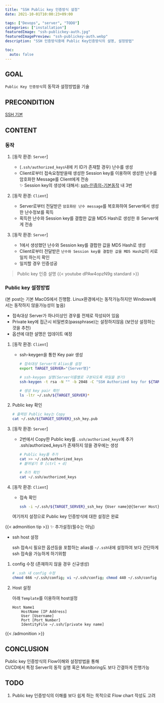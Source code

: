 ```yaml
---
title: "SSH Public key 인증방식 설정"
date: 2021-10-01T10:00:23+09:00

tags: ["Devops", "server", "TODO"]
categories: ["installation"]
featuredImage: "ssh-publickey-auth.jpg"
featuredImagePreview: "ssh-publickey-auth.webp"
description: "SSH 인증방식중에 Public Key인증방식의 설명, 설정방법"

toc:
  auto: false
---
```


<!--more-->

## GOAL

`Public Key 인증방식`의 동작과 설정방법을 기술

## PRECONDITION

[SSH 기본](../ssh-auth-basic/)

## CONTENT

### 동작

1. [동작 환경: `Server`]

   - (`.ssh/authorized_keys`내에 키 ID가 존재할 경우) 난수를 생성
   - Client로부터 접속요청받을때 생성한 Session key를 이용하여 생성한 난수를 암호화한 Message를 Client에게 전송 \
     ✨ Session key의 생성에 대해서: [ssh-인증의-기본동작](../ssh-auth-basic#ssh-인증의-기본동작) 내 3번

2. [동작 환경: `Client`]

   - Server로부터 전달받은 `암호화된 난수 message`를 복호화하여 Server에서 생성한 난수정보를 획득
   - 획득한 난수와 Session key를 결합한 값을 MD5 Hash로 생성한 후 Server에게 전송

3. [동작 환경: `Server`]

   - 1에서 생성했던 난수와 Session key를 결합한 값을 MD5 Hash로 생성
   - Client로부터 전달받은 `난수와 Session key를 결합한 값을 MD5 Hash값`이 서로 일치 하는지 확인
   - 일치할 경우 인증성공

> Public key 인증 설명
> {{< youtube dPAw4opzN9g standard >}}

### Public key 설정방법

(본 post는 기본 MacOS에서 진행함. Linux환경에서는 동작가능하지만 Windows에서는 동작하지 않을가능성이 높음)

- 접속대상 Server가 하나이상인 경우를 전제로 작성되어 있음
- Private key에 접근시 비밀번호(passphrase)는 설정하지않음 (보안상 설정하는것을 추천)
- 옵션에 대한 설명은 업데이트 예정

1. [동작 환경: `Client`]

   - ssh-keygen을 통한 Key pair 생성

     ```bash
     # 접속대상 Server의 Alias를 설정
     export TARGET_SERVER="{Server명}"

     # ssh-keygen 실행(Server이름별로 구분되도록 파일을 분기)
     ssh-keygen -t rsa -N "" -b 2048 -C "SSH Authorized key for ${TARGET_SERVER}" -f ~/.ssh/${TARGET_SERVER}_ssh_key

     # 생성 key pair 확인
     ls -ltr ~/.ssh/${TARGET_SERVER}*
     ```

2. Public key 확인

   ```bash
   # 출력된 Public key는 Copy
   cat ~/.ssh/${TARGET_SERVER}_ssh_key.pub
   ```

3. [동작 환경: `Server`]

   - 2번에서 Copy한 Public key를 `.ssh/authorized_keys`에 추가 \
     .ssh/authorized_keys가 존재하지 않을 경우에는 생성

     ```bash
     # Public key를 추가
     cat >> ~/.ssh/authorized_keys
     # 붙여넣기 후 [ctrl + d]

     # 추가 확인
     cat ~/.ssh/authorized_keys
     ```

4. [동작 환경: `Client`]

   - 접속 확인
     ```bash
     ssh -i ~/.ssh/${TARGET_SERVER}_ssh_key {User name}@{Server Host} [-p {Port}]
     ```

   여기까지 설정으로 Public key 인증방식에 대한 설정은 완료

{{< admonition tip >}}
✨ 추가설정(필수는 아님)

- ssh host 설정

  ssh 접속시 필요한 옵션등을 포함하는 alias를 `~/.ssh`내에 설정하여 보다 간단하게 ssh 접속을 가능하게 하기위함

1. config 수정 (존재하지 않을 경우 신규생성)

   ```bash
   # .ssh 내 config 수정
   chmod 666 ~/.ssh/config; vi ~/.ssh/config; chmod 440 ~/.ssh/config
   ```

2. Host 설정

   아래 `Template`를 이용하여 host설정

   ```
   Host Name1
       HostName [IP Address]
       User [Username]
       Port [Port Number]
       IdentityFile ~/.ssh/[private key name]
   ```

{{< /admonition >}}

## CONCLUSION

Public key 인증방식의 Flow이해와 설정방법을 통해 \
 CI/CD에서 특정 Server의 동작 실행 혹은 Monitoring도 보다 간결하게 진행가능

## TODO

1. Public key 인증방식의 이해를 보다 쉽게 하는 목적으로 Flow chart 작성도 고려
